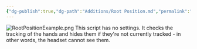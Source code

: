 ```yaml
---
{"dg-publish":true,"dg-path":"Additions/Root Position.md","permalink":"/additions/root-position/","noteIcon":""}
---
```


![RootPositionExample.png](/img/user/img/Examples/RootPositionExample.png)
This script has no settings. It checks the tracking of the hands and hides them if they're not currently tracked - in other words, the headset cannot see them. 